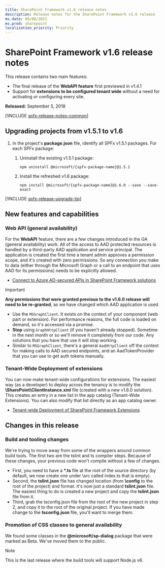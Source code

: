 ```yaml
---
title: SharePoint Framework v1.6 release notes
description: Release notes for the SharePoint Framework v1.6 release
ms.date: 09/08/2021
ms.prod: sharepoint
localization_priority: Priority
---
```

# SharePoint Framework v1.6 release notes

This release contains two main features:

- The final release of the **WebAPI feature** first previewed in v1.4.1
- Support for **extensions to be configured tenant wide** without a need for activating or configuring every site.

**Released:** September 5, 2018

[!INCLUDE [spfx-release-notes-common](../../includes/snippets/spfx-release-notes-common.md)]

## Upgrading projects from v1.5.1 to v1.6

1. In the project's **package.json** file, identify all SPFx v1.5.1 packages. For each SPFx package:
    1. Uninstall the existing v1.5.1 package:

        ```console
        npm uninstall @microsoft/{spfx-package-name}@1.5.1
        ```

    1. Install the refreshed v1.6 package:

        ```console
        npm install @microsoft/{spfx-package-name}@1.6.0 --save --save-exact
        ```

[!INCLUDE [spfx-release-upgrade-tip](../../includes/snippets/spfx-release-upgrade-tip.md)]

## New features and capabilities

### Web API (general availability)

For the **WebAPI** feature, there are a few changes introduced in the GA (general availability) work. All of the access to AAD protected resources is handled by a third-party AAD application and service principal. The application is created the first time a tenant admin approves a permission scope, and it's created with zero permissions. So any connection you make to data (either through the Microsoft Graph or a call to an endpoint that uses AAD for its permissions) needs to be explicitly allowed.

- [Connect to Azure AD-secured APIs in SharePoint Framework solutions](use-aadhttpclient.md)

> [!IMPORTANT]
> **Any permissions that were granted previous to the v1.6.0 release will need to be re-granted**, as we have changed which AAD application is used.

- Use the `MSGraphClient`. It exists on the context of your component (web part or extension). For performance reasons, the full code is loaded on demand, so it's accessed via a promise.
- **Stop** using `GraphHttpClient` (if you haven't already stopped). Sometime in the next month or so we'll remove it completely from our code. Any solutions that you have that use it will stop working.
- Similar to `MSGraphClient`, there's a general `AadHttpClient` off the context for making calls to AAD secured endpoints, and an AadTokenProvider that you can use to get auth tokens manually.

### Tenant-Wide Deployment of extensions

You can now make tenant-wide configurations for extensions. The easiest way (as a developer) to deploy across the tenancy is to modify the **\SharePoint\ClientInstance.xml** file (created with a new v1.6.0 solution). This creates an entry in a new list in the app catalog (Tenant-Wide Extensions). You can also modify that list directly as an app catalog owner.

- [Tenant-wide Deployment of SharePoint Framework Extensions](extensions/basics/tenant-wide-deployment-extensions.md)

## Changes in this release

### Build and tooling changes

We're trying to move away from some of the wrappers around common build tools. The first two are the tslint and ts compiler steps. Because of these changes, your previous code won't compile without a few of changes.

- First, you need to have a **\*.ts** file at the root of the source directory (by default, we now create one under \src called index.ts that is empty).
- Second, the **tslint.json** file has changed location (from **\config** to the root of the project) and format. it's now just a standard **tslint.json** file. The easiest thing to do is created a new project and copy the **tslint.json** file from it.
- Third, grab the tsconfig.json file from the root of the new project in step 2, and copy it to the root of the original project. If you have made change to the **tsconfig.json** file, you'll want to merge them.

### Promotion of CSS classes to general availability

We found some classes in the **\@microsoft/sp-dialog** package that were marked as Beta. We've moved them to the public.

> [!NOTE]
> This is the last release where the build tools will support Node.js v6.
